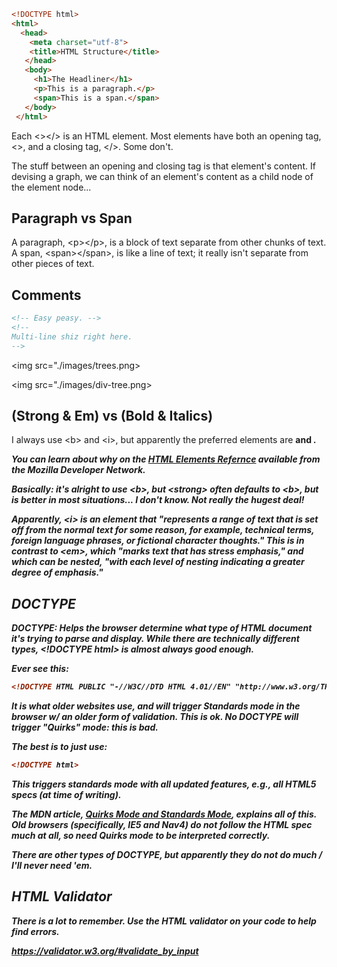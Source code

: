 

```html
<!DOCTYPE html>
<html>
  <head>
    <meta charset="utf-8">
    <title>HTML Structure</title>
   </head>
   <body>
     <h1>The Headliner</h1>
     <p>This is a paragraph.</p>
     <span>This is a span.</span>
   </body>
 </html>  
 ```
 
 Each \<>\</> is an HTML element. Most elements have both an opening tag, <>, and a 
 closing tag, </>.  Some don't. 
 
 The stuff between an opening and closing tag is that element's content.  If devising a graph,
 we can think of an element's content as a child node of the element node...
 
 
 
 ## Paragraph vs Span
 A paragraph, \<p>\</p>, is a block of text separate from other chunks of text. A span, \<span>\</span>, is like
 a line of text; it really isn't separate from other pieces of text.
 
 ## Comments
 ```html
 <!-- Easy peasy. -->
 <!--
 Multi-line shiz right here.
 -->
 ```
 
 <img src="./images/trees.png>
 
 <img src="./images/div-tree.png>
 
 ## (Strong & Em) vs (Bold & Italics)
 I always use \<b\> and \<i\>, but apparently the preferred elements are <strong> and <em>.
 
 You can learn about why on the [HTML Elements Refernce](https://developer.mozilla.org/en-US/docs/Web/HTML/Element)
 available from the Mozilla Developer Network.
 
 Basically: it's alright to use \<b>, but \<strong> often defaults to \<b>, but is better in most 
 situations... I don't know.  Not really the hugest deal!
 
 Apparently, \<i> is an element that "represents a range of text that is set off from the normal
 text for some reason, for example, technical terms, foreign language phrases, or fictional 
 character thoughts."  This is in contrast to \<em>, which "marks text that has stress emphasis," and
 which can be nested, "with each level of nesting indicating a greater degree of emphasis."
 
 
 ## DOCTYPE
DOCTYPE: Helps the browser determine what type of HTML document it's trying to parse and display.  While there are technically different types, \<!DOCTYPE html> is almost always good enough.

Ever see this:
```html
<!DOCTYPE HTML PUBLIC "-//W3C//DTD HTML 4.01//EN" "http://www.w3.org/TR/html4/strict.dtd">
```

It is what older websites use, and will trigger Standards mode in the browser w/ an older 
form of validation.  This is ok.  No DOCTYPE will trigger "Quirks" mode: this is bad.

The best is to just use:
```html
<!DOCTYPE html>
```

This triggers standards mode with all updated features, e.g., all HTML5 specs (at time of writing).

The MDN article, [Quirks Mode and Standards Mode](https://developer.mozilla.org/en-US/docs/Web/HTML/Quirks_Mode_and_Standards_Mode),
explains all of this. Old browsers (specifically, IE5 and Nav4) do not follow the HTML spec much at all, so need 
Quirks mode to be interpreted correctly. 

There are other types of DOCTYPE, but apparently they do not do much / I'll never need 'em.

## HTML Validator
There is a lot to remember.  Use the HTML validator on your code to help find errors.

https://validator.w3.org/#validate_by_input
